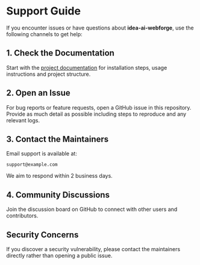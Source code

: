 # Support Guide

If you encounter issues or have questions about **idea-ai-webforge**, use the following channels to get help:

## 1. Check the Documentation

Start with the [project documentation](./README.md) for installation steps, usage instructions and project structure.

## 2. Open an Issue

For bug reports or feature requests, open a GitHub issue in this repository. Provide as much detail as possible including steps to reproduce and any relevant logs.

## 3. Contact the Maintainers

Email support is available at:

```
support@example.com
```

We aim to respond within 2 business days.

## 4. Community Discussions

Join the discussion board on GitHub to connect with other users and contributors.

## Security Concerns

If you discover a security vulnerability, please contact the maintainers directly rather than opening a public issue.
